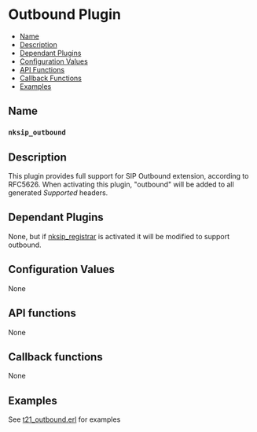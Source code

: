# Outbound Plugin

* [Name](#name)
* [Description](#description)
* [Dependant Plugins](#dependant-plugins)
* [Configuration Values](#configuration-values)
* [API Functions](#api-functions)
* [Callback Functions](#callback-functions)
* [Examples](#examples)


## Name
### `nksip_outbound`


## Description

This plugin provides full support for SIP Outbound extension, according to RFC5626.
When activating this plugin, "outbound" will be added to all generated _Supported_ headers. 


## Dependant Plugins

None, but if [nksip_registrar](registrar.md) is activated it will be modified to support outbound.


## Configuration Values

None


## API functions

None


## Callback functions

None


## Examples

See [t21_outbound.erl](../../test/tests/t21_outbound.erl) for examples
